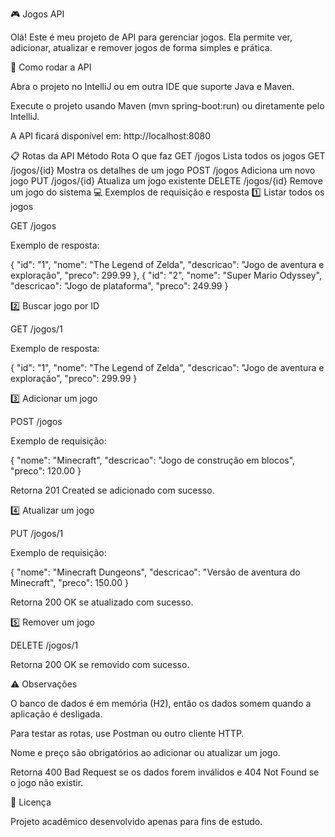 🎮 Jogos API

Olá! Este é meu projeto de API para gerenciar jogos.
Ela permite ver, adicionar, atualizar e remover jogos de forma simples e prática.

🏃 Como rodar a API

Abra o projeto no IntelliJ ou em outra IDE que suporte Java e Maven.

Execute o projeto usando Maven (mvn spring-boot:run) ou diretamente pelo IntelliJ.

A API ficará disponível em: http://localhost:8080

📋 Rotas da API
Método	Rota	O que faz
GET	/jogos	Lista todos os jogos
GET	/jogos/{id}	Mostra os detalhes de um jogo
POST	/jogos	Adiciona um novo jogo
PUT	/jogos/{id}	Atualiza um jogo existente
DELETE	/jogos/{id}	Remove um jogo do sistema
💻 Exemplos de requisição e resposta
1️⃣ Listar todos os jogos

GET /jogos

Exemplo de resposta:


  {
    "id": "1",
    "nome": "The Legend of Zelda",
    "descricao": "Jogo de aventura e exploração",
    "preco": 299.99
  },
  {
    "id": "2",
    "nome": "Super Mario Odyssey",
    "descricao": "Jogo de plataforma",
    "preco": 249.99
  }


2️⃣ Buscar jogo por ID

GET /jogos/1

Exemplo de resposta:

{
  "id": "1",
  "nome": "The Legend of Zelda",
  "descricao": "Jogo de aventura e exploração",
  "preco": 299.99
}

3️⃣ Adicionar um jogo

POST /jogos

Exemplo de requisição:

{
  "nome": "Minecraft",
  "descricao": "Jogo de construção em blocos",
  "preco": 120.00
}


Retorna 201 Created se adicionado com sucesso.

4️⃣ Atualizar um jogo

PUT /jogos/1

Exemplo de requisição:

{
  "nome": "Minecraft Dungeons",
  "descricao": "Versão de aventura do Minecraft",
  "preco": 150.00
}


Retorna 200 OK se atualizado com sucesso.

5️⃣ Remover um jogo

DELETE /jogos/1

Retorna 200 OK se removido com sucesso.

⚠️ Observações

O banco de dados é em memória (H2), então os dados somem quando a aplicação é desligada.

Para testar as rotas, use Postman ou outro cliente HTTP.

Nome e preço são obrigatórios ao adicionar ou atualizar um jogo.

Retorna 400 Bad Request se os dados forem inválidos e 404 Not Found se o jogo não existir.

📌 Licença

Projeto acadêmico desenvolvido apenas para fins de estudo.
